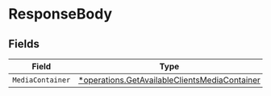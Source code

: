 # ResponseBody


## Fields

| Field                                                                                                         | Type                                                                                                          | Required                                                                                                      | Description                                                                                                   |
| ------------------------------------------------------------------------------------------------------------- | ------------------------------------------------------------------------------------------------------------- | ------------------------------------------------------------------------------------------------------------- | ------------------------------------------------------------------------------------------------------------- |
| `MediaContainer`                                                                                              | [*operations.GetAvailableClientsMediaContainer](../../models/operations/getavailableclientsmediacontainer.md) | :heavy_minus_sign:                                                                                            | N/A                                                                                                           |